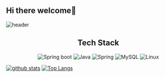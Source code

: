 ## Hi there welcome👋
<!--
**choiyeeun1010/choiyeeun1010** is a ✨ _special_ ✨ repository because its `README.md` (this file) appears on your GitHub profile.

Here are some ideas to get you started:

- 🔭 I’m currently working on ...
- 🌱 I’m currently learning ...
- 👯 I’m looking to collaborate on ...
- 🤔 I’m looking for help with ...
- 💬 Ask me about ...
- 📫 How to reach me: ...
- 😄 Pronouns: ...
- ⚡ Fun fact: ...
-->
![header](https://capsule-render.vercel.app/api?type=wave&color=auto&height=300&section=header&text=Yeeun%20Choi&fontSize=90)

<h2 align="center">Tech Stack</h2>
<div align="center">
  <img alt="Spring boot" src="https://img.shields.io/badge/SpringBoot-6DB33F.svg?&style=for-the-badge&logo=SpringBoot&logoColor=black"/>
  <img alt="Java" src="https://img.shields.io/badge/java-007396.svg?&style=for-the-badge&logo=Java&logoColor=black"/> 
  <img alt="Spring" src="https://img.shields.io/badge/Spring-6DB33F.svg?&style=for-the-badge&logo=Spring&logoColor=black"/> 
  <img alt="MySQL" src="https://img.shields.io/badge/MySQL-4479A1.svg?&style=for-the-badge&logo=MySQL&logoColor=black"/> 
  <img alt="Linux" src="https://img.shields.io/badge/Linux-FCC624.svg?&style=for-the-badge&logo=Linux&logoColor=black"/>
</div>

[![github stats](https://github-readme-stats.vercel.app/api?username=choiyeeun1010&show_icons=true&hide_border=true)](https://github.com/choiyeeun1010) [![Top Langs](https://github-readme-stats.vercel.app/api/top-langs/?username=choiyeeun1010&layout=compact)](https://github.com/choiyeeun1010)
